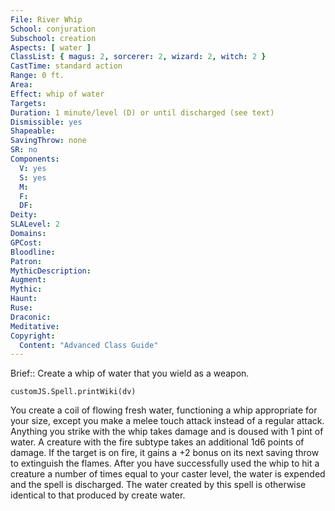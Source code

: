 ```yaml
---
File: River Whip
School: conjuration
Subschool: creation
Aspects: [ water ]
ClassList: { magus: 2, sorcerer: 2, wizard: 2, witch: 2 }
CastTime: standard action
Range: 0 ft.
Area: 
Effect: whip of water
Targets: 
Duration: 1 minute/level (D) or until discharged (see text)
Dismissible: yes
Shapeable: 
SavingThrow: none
SR: no
Components:
  V: yes
  S: yes
  M: 
  F: 
  DF: 
Deity: 
SLALevel: 2
Domains: 
GPCost: 
Bloodline: 
Patron: 
MythicDescription: 
Augment: 
Mythic: 
Haunt: 
Ruse: 
Draconic: 
Meditative: 
Copyright:
  Content: "Advanced Class Guide"
---
```

Brief:: Create a whip of water that you wield as a weapon.

```dataviewjs
customJS.Spell.printWiki(dv)
```

You create a coil of flowing fresh water, functioning a whip appropriate for your size, except you make a melee touch attack instead of a regular attack. Anything you strike with the whip takes damage and is doused with 1 pint of water.  A creature with the fire subtype takes an additional 1d6 points of damage. If the target is on fire, it gains a +2 bonus on its next saving throw to extinguish the flames.  After you have successfully used the whip to hit a creature a number of times equal to your caster level, the water is expended and the spell is discharged. The water created by this spell is otherwise identical to that produced by create water.
